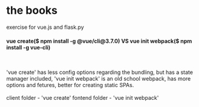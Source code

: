 # the books
exercise for vue.js and flask.py

<h4>
vue create($ npm install -g @vue/cli@3.7.0) VS vue init webpack($ npm install -g vue-cli)
</h4>
<br>
<p>
'vue create' has less config options regarding the bundling, but has a state manager included, 'vue init webpack' is an old school webpack, has more options and fetures, better for creating static SPAs. <br></br>
client folder - 'vue create'
fontend folder - 'vue init webpack'
</p>
